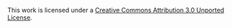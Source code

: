 This work is licensed under a [Creative Commons Attribution 3.0 Unported License](https://creativecommons.org/licenses/by/3.0/). 
